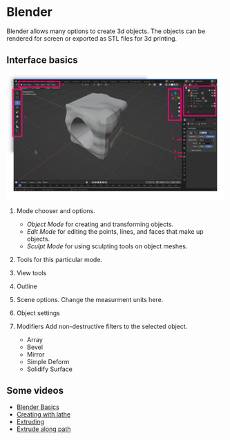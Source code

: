 # Blender

Blender allows many options to create 3d objects. The objects can be rendered for screen or exported as STL files for 3d printing.

## Interface basics

![](blender01_overlay.png)

1. Mode chooser and options.
   - *Object Mode* for creating and transforming objects.
   - *Edit Mode* for editing the points, lines, and faces that make up objects.
   - *Sculpt Mode* for using sculpting tools on object meshes.
2. Tools for this particular mode.
3. View tools
4. Outline
5. Scene options. Change the measurment units here.
6. Object settings
7. Modifiers
    Add non-destructive filters to the selected object.

    - Array
    - Bevel
    - Mirror
    - Simple Deform
    - Solidify Surface

## Some videos

- [Blender Basics](https://www.youtube.com/watch?v=nIoXOplUvAw)
- [Creating with lathe](https://www.youtube.com/watch?v=YFX7iqfqJaU)
- [Extruding](https://www.youtube.com/watch?v=oF1UbZGtjrY)
- [Extrude along path](https://www.youtube.com/watch?v=31rhH3FM9-c)
